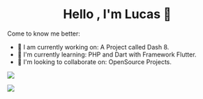 <h1 align="center">Hello , I'm Lucas 👋</h1>

Come to know me better:

- 🔭 I am currently working on: A Project called Dash 8.
- 🌱 I'm currently learning: PHP and Dart with Framework Flutter.
- 👯 I'm looking to collaborate on: OpenSource Projects.

<p style="center">
<img src="https://github-readme-stats.vercel.app/api?username=luc4sd3v&show_icons=true">
</p>
<p style="center">
<img src="https://github-readme-stats.vercel.app/api/top-langs/?username=luc4sd3v&layout=compact">
</p> 
